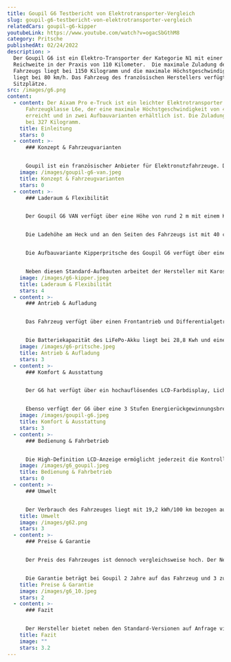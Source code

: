 ```yaml
---
title: Goupil G6 Testbericht von Elektrotransporter-Vergleich
slug: goupil-g6-testbericht-von-elektrotransporter-vergleich
relatedCars: goupil-g6-kipper
youtubeLink: https://www.youtube.com/watch?v=ogacSbGthM8
category: Pritsche
publishedAt: 02/24/2022
description: >
  Der Goupil G6 ist ein Elektro-Transporter der Kategorie N1 mit einer
  Reichweite in der Praxis von 110 Kilometer.  Die maximale Zuladung des
  Fahrzeugs liegt bei 1150 Kilogramm und die maximale Höchstgeschwindigkeit
  liegt bei 80 km/h. Das Fahrzeug des französischen Herstellers verfügt über 3
  Sitzplätze.         
src: /images/g6.png
content:
  - content: Der Aixam Pro e-Truck ist ein leichter Elektrotransporter der
      Fahrzeugklasse L6e, der eine maximale Höchstgeschwindigkeit von 45 km/h
      erreicht und in zwei Aufbauvarianten erhältlich ist. Die Zuladung liegt
      bei 327 Kilogramm.
    title: Einleitung
    stars: 0
  - content: >-
      ### Konzept & Fahrzeugvarianten


      Goupil ist ein französischer Anbieter für Elektronutzfahrzeuge. Der 100 % elektrische G6 ist aktuell das größte Fahrzeug des Herstellers und wurde für die Anforderungen alltäglicher Arbeiten konzipiert. Der Transporter wurde hierfür mit einem tiefliegenden Fahrgestell konstruiert und ermöglicht dadurch verschiedenste Varianten. Der G6 ist als feste oder kippbare Pritsche, Van, Hubarbeitsbühne, Müllkipper oder Innensteher-Verkaufsfahrzeug mit 1,90 m Höhe.
    image: /images/goupil-g6-van.jpeg
    title: Konzept & Fahrzeugvarianten
    stars: 0
  - content: >-
      ### Laderaum & Flexibilität


      Der Goupil G6 VAN verfügt über eine Höhe von rund 2 m mit einem Koffer-Volumen von 9 m3. Die Brutto-Nutzlast des Fahrzeugs liegt bei 800 kg. 


      Die Ladehöhe am Heck und an den Seiten des Fahrzeugs ist mit 40 cm vergleichsweise niedrig. Über eine seitliche Schiebetür oder eine Flügeltür am Heck (mit 70° Öffnung) lassen sich problemlos auch sperrige Gegenstände ein- und ausladen. Optional ist der Kofferaufbau auch mit Radar sowie Rückfahrkamera erhältlich. 


      Die Aufbauvariante Kipperpritsche des Goupil G6 verfügt über eine Nutzlast von 900 kg (ohne Box hinter der Kabine). Die Ladekantenhöhe beträgt 92,5 cm. Der Aufbau kommt zudem serienmäßig mit Alu-Bordwänden und Werkzeughalter an der Kabinenrückwand. Die Bedienung des Kipper-Aufbaus erfolgt über Bedientasten am Armaturenbrett oder eine Fernbedienung.


      Neben diesen Standard-Aufbauten arbeitet der Hersteller mit Karosseriebauern zusammen um seinen Kunden spezialisierte Schlüssellösungen anzubieten. Dazu zählen beispielsweise Hubarbeitsbühne, Müllkipper, Abrollkipper mit Ladekran, Spezialaufbau für Personentransporte und viele weitere.
    image: /images/g6-kipper.jpeg
    title: Laderaum & Flexibilität
    stars: 4
  - content: >-
      ### Antrieb & Aufladung


      Das Fahrzeug verfügt über einen Frontantrieb und Differentialgetriebe. Der Motor kommt vom Hersteller Nidec und verfügt über eine Spannung von 67 V AC, Die Leistung liegt bei 35 kW mit einem maximalen Drehmoment von 182 Nm.


      Die Batteriekapazität des LiFePo-Akku liegt bei 28,8 Kwh und einer maximalen Reichweite gemäß WLTP-Zyklus bis zu 150 km. In der Praxis kommt der Elektrotransporter laut Hersteller auf 110 km.  Mit dem Typ 2 Stecker kann das Fahrzeug in 5 Stunden an einer elektrischen Ladestation geladen werden.
    image: /images/g6-pritsche.jpeg
    title: Antrieb & Aufladung
    stars: 3
  - content: >-
      ### Komfort & Ausstattung


      Der G6 hat verfügt über ein hochauflösendes LCD-Farbdisplay, Licht- und Regensensor, LED-Leuchten, eine Heizung, USB-Anschluss im Innenraum. Zudem verfügt das Fahrzeug über eine Servolenkung, elektrische Fensterheber sowie elektrisch beheizte, verstellbare und klappbare Außenspiegel.


      Ebenso verfügt der G6 über eine 3 Stufen Energierückgewinnungsbremse sowie einen Schneemodus (Rekuperation deaktiviert). Die Maximale Steigfähigkeit des Fahrzeugs liegt leer bei 30 % und beladen bei 20 %. Die Maximale Anhängelast liegt ungebremst bei 750 kg und gebremst (gem. StVZO) bei 1700 kg.
    image: /images/goupil-g6.jpeg
    title: Komfort & Ausstattung
    stars: 3
  - content: >-
      ### Bedienung & Fahrbetrieb


      Die High-Definition LCD-Anzeige ermöglicht jederzeit die Kontrolle des Energieverbrauchs. Zusätzlich informiert das digitale Control-Panel über die wichtigsten Fahrzeugfunktionen, z. B. die elektrische Einstellung der Bremsen, LED-Frontleuchten, der Rückspiegel und weiterer Statusanzeigen im Fahrbetrieb.
    image: /images/g6_goupil.jpeg
    title: Bedienung & Fahrbetrieb
    stars: 0
  - content: >-
      ### Umwelt


      Der Verbrauch des Fahrzeuges liegt mit 19,2 kWh/100 km bezogen auf die Fahrzeuggröße in einem annehmbaren Bereich. Das Nachrüsten von energiesparenden Solar-Panels ist nicht möglich. Bei angenommenen 30 Cent pro Kilowattstunde kosten 100 km Fahrstrecke 5,76 €.
    title: Umwelt
    image: /images/g62.png
    stars: 3
  - content: >-
      ### Preise & Garantie


      Der Preis des Fahrzeuges ist dennoch vergleichsweise hoch. Der Netto-Listenpreis für das Chassis – also ohne Aufbauten – beträgt 58.973,12 Euro. 


      Die Garantie beträgt bei Goupil 2 Jahre auf das Fahrzeug und 3 zusätzliche Jahre  auf die Batterie.
    title: Preise & Garantie
    image: /images/g6_10.jpeg
    stars: 2
  - content: >-
      ### Fazit


      Der Hersteller bietet neben den Standard-Versionen auf Anfrage viele verschiedene Aufbauten an. Die interessante Architektur des Chassis ermöglicht niedrige Ladekantenhöhen und dadurch unkompliziertes Arbeiten. Der Preis des Fahrzeugs schlägt jedoch ordentlich zu buche. Ebenso lässt sich über die Optik des Fahrzeuges streiten.
    title: Fazit
    image: ""
    stars: 3.2
---
```

